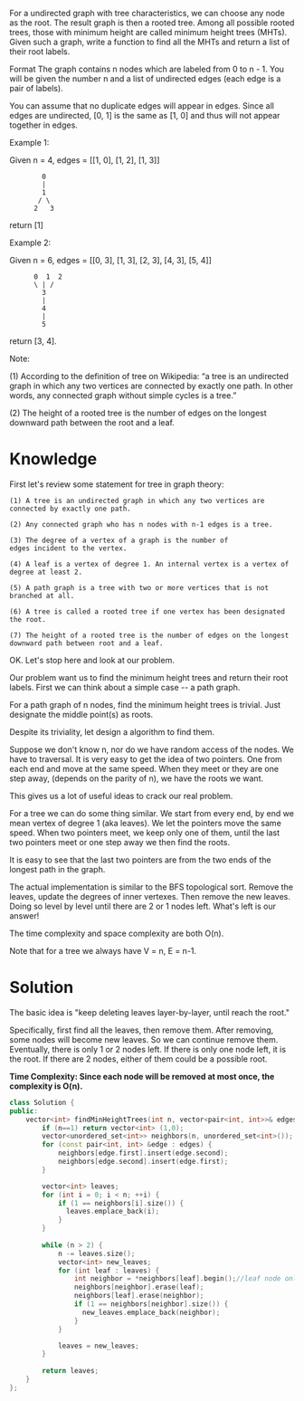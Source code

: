 For a undirected graph with tree characteristics, we can choose any node as the root. The result graph is then a rooted tree. Among all possible rooted trees, those with minimum height are called minimum height trees (MHTs). Given such a graph, write a function to find all the MHTs and return a list of their root labels.

Format
The graph contains n nodes which are labeled from 0 to n - 1. You will be given the number n and a list of undirected edges (each edge is a pair of labels).

You can assume that no duplicate edges will appear in edges. Since all edges are undirected, [0, 1] is the same as [1, 0] and thus will not appear together in edges.

Example 1:

Given n = 4, edges = [[1, 0], [1, 2], [1, 3]]

```
        0
        |
        1
       / \
      2   3
 ```

return [1]

Example 2:

Given n = 6, edges = [[0, 3], [1, 3], [2, 3], [4, 3], [5, 4]]

```
      0  1  2
      \ | /
        3
        |
        4
        |
        5
```

return [3, 4].
  
Note:

(1) According to the definition of tree on Wikipedia: “a tree is an undirected graph in which any two vertices are connected by exactly one path. In other words, any connected graph without simple cycles is a tree.”

(2) The height of a rooted tree is the number of edges on the longest downward path between the root and a leaf.
 
# Knowledge
  
First let's review some statement for tree in graph theory:
```
(1) A tree is an undirected graph in which any two vertices are
connected by exactly one path.

(2) Any connected graph who has n nodes with n-1 edges is a tree.

(3) The degree of a vertex of a graph is the number of
edges incident to the vertex.

(4) A leaf is a vertex of degree 1. An internal vertex is a vertex of
degree at least 2.

(5) A path graph is a tree with two or more vertices that is not
branched at all.

(6) A tree is called a rooted tree if one vertex has been designated
the root.

(7) The height of a rooted tree is the number of edges on the longest
downward path between root and a leaf.
```

OK. Let's stop here and look at our problem.

Our problem want us to find the minimum height trees and return their root labels. First we can think about a simple case -- a path graph.

For a path graph of n nodes, find the minimum height trees is trivial. Just designate the middle point(s) as roots.

Despite its triviality, let design a algorithm to find them.

Suppose we don't know n, nor do we have random access of the nodes. We have to traversal. It is very easy to get the idea of two pointers. One from each end and move at the same speed. When they meet or they are one step away, (depends on the parity of n), we have the roots we want.

This gives us a lot of useful ideas to crack our real problem.

For a tree we can do some thing similar. We start from every end, by end we mean vertex of degree 1 (aka leaves). We let the pointers move the same speed. When two pointers meet, we keep only one of them, until the last two pointers meet or one step away we then find the roots.

It is easy to see that the last two pointers are from the two ends of the longest path in the graph.

The actual implementation is similar to the BFS topological sort. Remove the leaves, update the degrees of inner vertexes. Then remove the new leaves. Doing so level by level until there are 2 or 1 nodes left. What's left is our answer!

The time complexity and space complexity are both O(n).

Note that for a tree we always have V = n, E = n-1.
  
# Solution

The basic idea is "keep deleting leaves layer-by-layer, until reach the root."

Specifically, first find all the leaves, then remove them. 
After removing, some nodes will become new leaves. So we can continue remove them. 
Eventually, there is only 1 or 2 nodes left. If there is only one node left, it is the root. 
If there are 2 nodes, either of them could be a possible root.

__Time Complexity: Since each node will be removed at most once, the complexity is O(n).__

  
```cpp  
class Solution {
public:
    vector<int> findMinHeightTrees(int n, vector<pair<int, int>>& edges) {
        if (n==1) return vector<int> (1,0);
        vector<unordered_set<int>> neighbors(n, unordered_set<int>());
        for (const pair<int, int> &edge : edges) {
            neighbors[edge.first].insert(edge.second);
            neighbors[edge.second].insert(edge.first);
        }

        vector<int> leaves;
        for (int i = 0; i < n; ++i) {
            if (1 == neighbors[i].size()) {
              leaves.emplace_back(i);
            }
        }
        
        while (n > 2) {
            n -= leaves.size();
            vector<int> new_leaves;
            for (int leaf : leaves) {
                int neighbor = *neighbors[leaf].begin();//leaf node only has one neighbor
                neighbors[neighbor].erase(leaf);
                neighbors[leaf].erase(neighbor);
                if (1 == neighbors[neighbor].size()) {
                  new_leaves.emplace_back(neighbor);
                }
            }

            leaves = new_leaves;
        }
        
        return leaves;
    }
};
```
